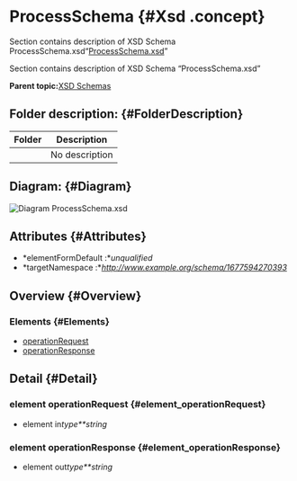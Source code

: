 # ProcessSchema {#Xsd .concept}

Section contains description of XSD Schema ProcessSchema.xsd“[ProcessSchema.xsd](ProcessSchema.xsd)”

Section contains description of XSD Schema “ProcessSchema.xsd”

**Parent topic:**[XSD Schemas](../../../projects/HelloWorld/common/xsd.md)

## Folder description: {#FolderDescription}

|Folder|Description|
|------|-----------|
| |No description|

## Diagram: {#Diagram}

![Diagram
              ProcessSchema.xsd](ProcessSchema.xsd.png)

## Attributes {#Attributes}

-   *elementFormDefault :**unqualified*
-   *targetNamespace :**http://www.example.org/schema/1677594270393*

## Overview {#Overview}

### Elements {#Elements}

-   [operationRequest](#element_operationRequest)
-   [operationResponse](#element_operationResponse)

## Detail {#Detail}

### element operationRequest {#element_operationRequest}

-   element in*type**string*

### element operationResponse {#element_operationResponse}

-   element out*type**string*

